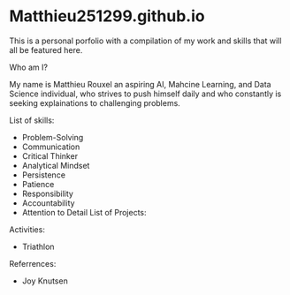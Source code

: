 # Matthieu251299.github.io
This is a personal porfolio with a compilation of my work and skills that will all be featured here.

Who am I?

My name is Matthieu Rouxel an aspiring AI, Mahcine Learning, and Data Science individual, who strives to push himself daily and who constantly is seeking explainations to challenging problems.

List of skills:
- Problem-Solving
- Communication
- Critical Thinker
- Analytical Mindset
- Persistence
- Patience
- Responsibility
- Accountability
- Attention to Detail
List of Projects:

Activities:
- Triathlon

Referrences:
- Joy Knutsen
